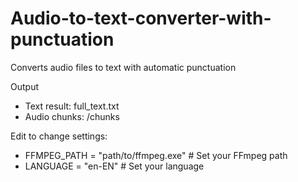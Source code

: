 # Audio-to-text-converter-with-punctuation

Converts audio files to text with automatic punctuation

Output

- Text result: full_text.txt
- Audio chunks: /chunks

Edit to change settings:

- FFMPEG_PATH = "path/to/ffmpeg.exe"  # Set your FFmpeg path
- LANGUAGE = "en-EN" # Set your language
